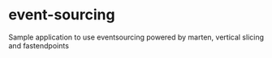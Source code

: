 # event-sourcing
Sample application to use eventsourcing powered by marten, vertical slicing and fastendpoints
